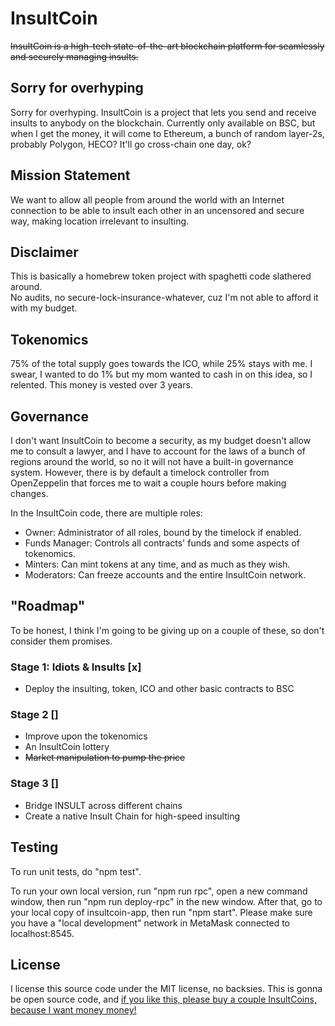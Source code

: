 # InsultCoin

~~InsultCoin is a high-tech state-of-the-art blockchain platform for seamlessly and securely managing insults.~~

## Sorry for overhyping

Sorry for overhyping. InsultCoin is a project that lets you send and receive insults to anybody
on the blockchain. Currently only available on BSC, but when I get the money, it will come to Ethereum,
a bunch of random layer-2s, probably Polygon, HECO? It'll go cross-chain one day, ok?

## Mission Statement

We want to allow all people from around the world with an Internet connection to be able to
insult each other in an uncensored and secure way, making location irrelevant to insulting.

## Disclaimer

This is basically a homebrew token project with spaghetti code slathered around.  
No audits, no secure-lock-insurance-whatever, cuz I'm not able to afford it with my budget.

## Tokenomics

75% of the total supply goes towards the ICO, while 25% stays with me.
I swear, I wanted to do 1% but my mom wanted to cash in on this idea,
so I relented. This money is vested over 3 years.

## Governance

I don't want InsultCoin to become a security, as my budget doesn't allow me to
consult a lawyer, and I have to account for the laws of a bunch of regions
around the world, so no it will not have a built-in governance system.
However, there is by default a timelock controller from OpenZeppelin that
forces me to wait a couple hours before making changes.

In the InsultCoin code, there are multiple roles:

- Owner: Administrator of all roles, bound by the timelock if enabled.
- Funds Manager: Controls all contracts' funds and some aspects of tokenomics.
- Minters: Can mint tokens at any time, and as much as they wish.
- Moderators: Can freeze accounts and the entire InsultCoin network.

## "Roadmap"

To be honest, I think I'm going to be giving up on a couple of these,
so don't consider them promises.

### Stage 1: Idiots & Insults [x]

- Deploy the insulting, token, ICO and other basic contracts to BSC

### Stage 2 []

- Improve upon the tokenomics
- An InsultCoin lottery
- ~~Market manipulation to pump the price~~

### Stage 3 []

- Bridge INSULT across different chains
- Create a native Insult Chain for high-speed insulting

## Testing

To run unit tests, do "npm test".

To run your own local version, run "npm run rpc", open a new command window,
then run "npm run deploy-rpc" in the new window.
After that, go to your local copy of insultcoin-app, then run "npm start".
Please make sure you have a "local development" network in MetaMask connected to
localhost:8545.

## License

I license this source code under the MIT license, no backsies. This is
gonna be open source code, and [if you like this, please buy a couple
InsultCoins, because I want money money!](https://buy.insultcoin.ml)
